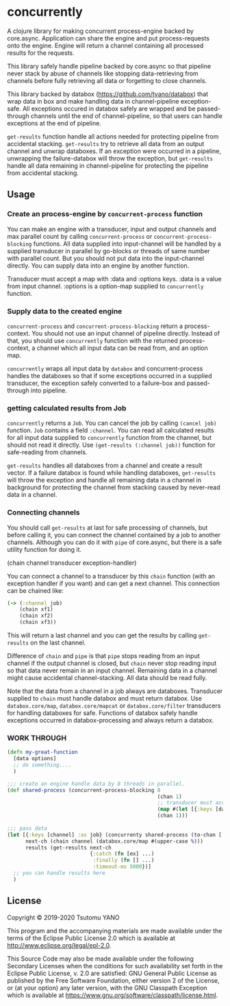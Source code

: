 # concurrently

A clojure library for making concurrent process-engine backed by core.async.
Application can share the engine and put process-requests onto the engine.
Engine will return a channel containing all processed results for the requests.

This library safely handle pipeline backed by core.async so that pipeline never
stack by abuse of channels like stopping data-retrieving from channels before 
fully retrieving all data or forgetting to close channels.

This library backed by databox (https://github.com/tyano/databox) that wrap data in
box and make handling data in channel-pipeline exception-safe. All exceptions 
occured in databox safely are wrapped and be passed-through channels until the end
of channel-pipeline, so that users can handle exceptions at the end of pipeline.

`get-results` function handle all actions needed for protecting pipeline from
accidental stacking. `get-results` try to retrieve all data from an output channel 
and unwrap databoxes. If an exception were occurred in a pipeline, unwrapping the failure-databox will 
throw the exception, but `get-results` handle all data remaining in channel-pipeline for
protecting the pipeline from accidental stacking.

## Usage

### Create an process-engine by `concurrent-process` function

You can make an engine with a transducer, input and output channels and max parallel count by
calling `concurrent-process` or `concurrent-process-blocking` functions.
All data supplied into input-channel will be handled by a supplied transducer in parallel by 
go-blocks or threads of same number with parallel count. 
But you should not put data into the input-channel directly. 
You can supply data into an engine by another function.

Transducer must accept a map with :data and :options keys.
:data is a value from input channel.
:options is a option-map supplied to `concurrently` function.


### Supply data to the created engine 

`concurrent-process` and `concurrent-process-blocking` return a process-context. 
You should not use an input channel of pipeline directly.
Instead of that, you should use `concurrently` function with the returned process-context, 
a channel which all input data can be read from, and an option map.

`concurrently` wraps all input data by `databox` and concurrent-process handles
the databoxes so that if some exceptions occurred in a supplied transducer, the exception safely
converted to a failure-box and passed-through into pipeline.

### getting calculated results from Job

`concurrently` returns a `Job`. You can cancel the job by calling `(cancel job)` function.
`Job` contains a field `:channel`. You can read all calculated results for all input data supplied to
`concurrently` function from the channel, but should not read it directly. 
Use `(get-results (:channel job))` function for safe-reading from channels.

`get-results` handles all databoxes from a channel and create a result vector. 
If a failure databox is found while handling databoxes, `get-results` will throw the exception and 
handle all remaining data in a channel in background for protecting the channel from stacking caused by 
never-read data in a channel.


### Connecting channels

You should call `get-results` at last for safe processing of channels, but before calling it, you can connect
the channel contained by a job to another channels. Although you can do it with `pipe` of core.async, 
but there is a safe utility function for doing it.

(chain channel transducer exception-handler)

You can connect a channel to a transducer by this `chain` function (with an exception handler if you want) and can get a next channel.
This connection can be chained like:

```clojure
(-> (:channel job)
    (chain xf1)
    (chain xf2)
    (chain xf3))
```
    
This will return a last channel and you can get the results by calling `get-results` on the last channel.

Difference of `chain` and `pipe` is that `pipe` stops reading from an input channel if the output channel is closed,
but `chain` never stop reading input so that data never remain in an input channel.
Remaining data in a channel might cause accidental channel-stacking. All data should be read fully.

Note that the data from a channel in a job always are databoxes. Transducer supplied to `chain` must handle
databox and must return databox. Use `databox.core/map`, `databox.core/mapcat` or `databox.core/filter` transducers 
for handling databoxes for safe. 
Functions of databox safely handle exceptions occurred in databox-processing and always return a databox.


### WORK THROUGH

```clojure
(defn my-great-function
  [data options]
  ;; do something....
  )

;;; create an engine handle data by 8 threads in parallel.
(def shared-process (concurrent-process-blocking 8 
                                                 (chan 1) 
                                                 ;; transducer must accept a map with :data and :options keys
                                                 (map #(let [{:keys [data options]}] (my-great-function data options))
                                                 (chan 1)))
  
;;; pass data
(let [{:keys [channel] :as job} (concurrenty shared-process (to-chan [:a :b :c]) {:option-to-function true})
      next-ch (chain channel (databox.core/map #(upper-case %)))
      results (get-results next-ch 
                           {:catch (fn [ex] ...)
                            :finally (fn [] ...)
                            :timeout-ms 5000})]
  ;; you can handle results here
  )
```

## License

Copyright © 2019-2020 Tsutomu YANO

This program and the accompanying materials are made available under the
terms of the Eclipse Public License 2.0 which is available at
http://www.eclipse.org/legal/epl-2.0.

This Source Code may also be made available under the following Secondary
Licenses when the conditions for such availability set forth in the Eclipse
Public License, v. 2.0 are satisfied: GNU General Public License as published by
the Free Software Foundation, either version 2 of the License, or (at your
option) any later version, with the GNU Classpath Exception which is available
at https://www.gnu.org/software/classpath/license.html.
